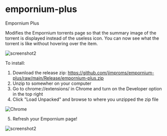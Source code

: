 # empornium-plus
Empornium Plus

Modifies the Empornium torrents page so that the summary image of the torrent is displayed instead of the useless icon. You can now see what the torrent is like without hovering over the item.

![screenshot2](https://user-images.githubusercontent.com/110262393/183752019-ae2ea9ee-1c61-459e-b9c4-deee0e0a3fa6.PNG)

To install:

1) Download the release zip: https://github.com/jimproms/empornium-plus/raw/main/Release/empornium-plus.zip
2) Unzip to somewher on your computer
3) Go to chrome://extensions/ in Chrome and turn on the Developer option in the top right
4) Click "Load Unpacked" and browse to where you unzipped the zip file

![Chrome](https://user-images.githubusercontent.com/110262393/183752612-0fe1d456-8358-406f-9c0e-28d22f95a9bc.PNG)

5) Refresh your Empornium page!

![screenshot2](https://user-images.githubusercontent.com/110262393/183752019-ae2ea9ee-1c61-459e-b9c4-deee0e0a3fa6.PNG)
